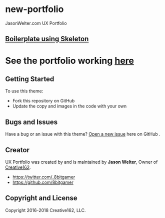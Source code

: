 # new-portfolio
JasonWelter.com UX Portfolio

## [Boilerplate using Skeleton ](http://getskeleton.com/) 

# See the portfolio working [here](http://jasonwelter.com)

## Getting Started

To use this theme:
* Fork this repository on GitHub
* Update the copy and images in the code with your own

## Bugs and Issues

Have a bug or an issue with this theme? [Open a new issue](https://github.com/8bitgamer/new-portfolio/issues) here on GitHub .

## Creator

UX Portfolio was created by and is maintained by **Jason Welter**, Owner of [Creative162](https://creative162.com/).

* https://twitter.com/_8bitgamer
* https://github.com/8bitgamer

## Copyright and License

Copyright 2016-2018 Creative162, LLC.